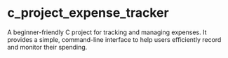 # c_project_expense_tracker
A beginner-friendly C project for tracking and managing expenses. It provides a simple, command-line interface to help users efficiently record and monitor their spending.
